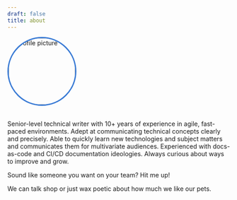 ```yaml
---
draft: false
title: about
---
```


<div style="text-align: left; margin-bottom: 2rem;">
  <img src="images/prof_pic.jpg" alt="Profile picture" style="width: 150px; height: 150px; border-radius: 50%; object-fit: cover; border: 3px solid #3a7bd5;">
</div>

Senior-level technical writer with 10+ years of experience in agile, fast-paced environments. Adept at communicating technical concepts
clearly and precisely. Able to quickly learn new technologies and subject matters and communicates them for multivariate audiences.
Experienced with docs-as-code and CI/CD documentation ideologies. Always curious about ways to improve and grow.

Sound like someone you want on your team? Hit me up! 

We can talk shop or just wax poetic about how much we like our pets.